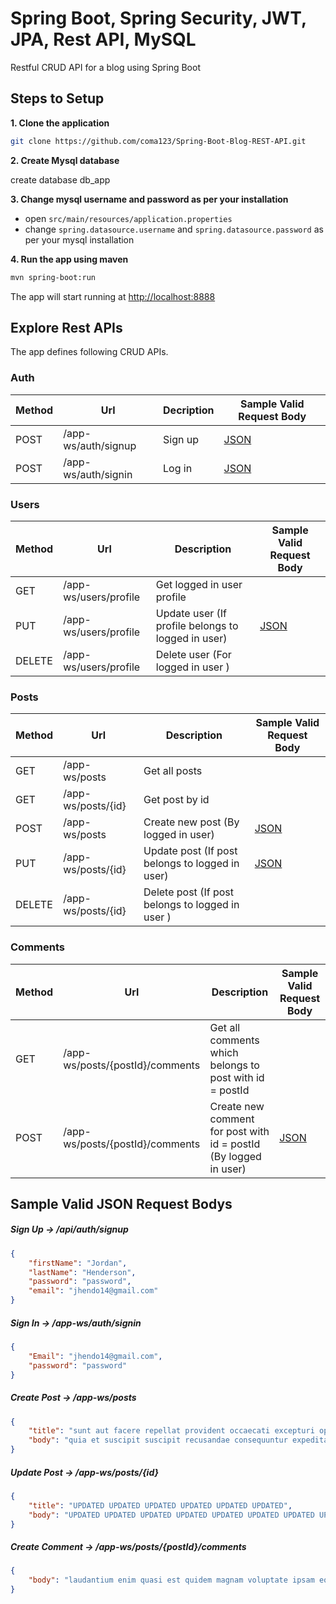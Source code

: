 # Spring Boot, Spring Security, JWT, JPA, Rest API, MySQL

Restful CRUD API for a blog using Spring Boot

## Steps to Setup

**1. Clone the application**

```bash
git clone https://github.com/coma123/Spring-Boot-Blog-REST-API.git
```

**2. Create Mysql database**

create database db_app


**3. Change mysql username and password as per your installation**

+ open `src/main/resources/application.properties`
+ change `spring.datasource.username` and `spring.datasource.password` as per your mysql installation

**4. Run the app using maven**

```bash
mvn spring-boot:run
```
The app will start running at <http://localhost:8888>

## Explore Rest APIs

The app defines following CRUD APIs.

### Auth

| Method | Url | Decription | Sample Valid Request Body | 
| ------ | --- | ---------- | --------------------------- |
| POST   | /app-ws/auth/signup | Sign up | [JSON](#signup) |
| POST   | /app-ws/auth/signin | Log in | [JSON](#signin) |

### Users

| Method | Url | Description | Sample Valid Request Body |
| ------ | --- | ----------- | ------------------------- |
| GET    | /app-ws/users/profile| Get logged in user profile | |
| PUT    | /app-ws/users/profile | Update user (If profile belongs to logged in user) | [JSON](#userupdate) |
| DELETE | /app-ws/users/profile | Delete user (For logged in user ) | |


### Posts

| Method | Url | Description | Sample Valid Request Body |
| ------ | --- | ----------- | ------------------------- |
| GET    | /app-ws/posts | Get all posts | |
| GET    | /app-ws/posts/{id} | Get post by id | |
| POST   | /app-ws/posts | Create new post (By logged in user) | [JSON](#postcreate) |
| PUT    | /app-ws/posts/{id} | Update post (If post belongs to logged in user) | [JSON](#postupdate) |
| DELETE | /app-ws/posts/{id} | Delete post (If post belongs to logged in user ) | |

### Comments

| Method | Url | Description | Sample Valid Request Body |
| ------ | --- | ----------- | ------------------------- |
| GET    | /app-ws/posts/{postId}/comments | Get all comments which belongs to post with id = postId | |
| POST   | /app-ws/posts/{postId}/comments | Create new comment for post with id = postId (By logged in user) | [JSON](#commentcreate) |


## Sample Valid JSON Request Bodys

##### <a id="signup">Sign Up -> /api/auth/signup</a>
```json
{
	"firstName": "Jordan",
	"lastName": "Henderson",
	"password": "password",
	"email": "jhendo14@gmail.com"
}
```

##### <a id="signin">Sign In -> /app-ws/auth/signin</a>
```json
{
	"Email": "jhendo14@gmail.com",
	"password": "password"
}
```


##### <a id="postcreate">Create Post -> /app-ws/posts</a>
```json
{
	"title": "sunt aut facere repellat provident occaecati excepturi optio reprehenderit",
	"body": "quia et suscipit suscipit recusandae consequuntur expedita et cum reprehenderit molestiae ut ut quas totam nostrum rerum est autem sunt rem eveniet architecto"
}
```

##### <a id="postupdate">Update Post -> /app-ws/posts/{id}</a>
```json
{
	"title": "UPDATED UPDATED UPDATED UPDATED UPDATED UPDATED",
	"body": "UPDATED UPDATED UPDATED UPDATED UPDATED UPDATED UPDATED UPDATED UPDATED UPDATED UPDATED UPDATED "
}
```

##### <a id="commentcreate">Create Comment -> /app-ws/posts/{postId}/comments</a>
```json
{
	"body": "laudantium enim quasi est quidem magnam voluptate ipsam eos tempora quo necessitatibus dolor quam autem quasi reiciendis et nam sapiente accusantium"
}
```
